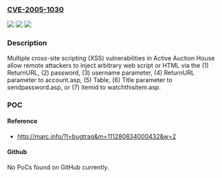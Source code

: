 ### [CVE-2005-1030](https://cve.mitre.org/cgi-bin/cvename.cgi?name=CVE-2005-1030)
![](https://img.shields.io/static/v1?label=Product&message=n%2Fa&color=blue)
![](https://img.shields.io/static/v1?label=Version&message=n%2Fa&color=blue)
![](https://img.shields.io/static/v1?label=Vulnerability&message=n%2Fa&color=brighgreen)

### Description

Multiple cross-site scripting (XSS) vulnerabilities in Active Auction House allow remote attackers to inject arbitrary web script or HTML via the (1) ReturnURL, (2) password, (3) username parameter, (4) ReturnURL parameter to account.asp, (5) Table, (6) Title parameter to sendpassword.asp, or (7) itemid to watchthisitem.asp.

### POC

#### Reference
- http://marc.info/?l=bugtraq&m=111280834000432&w=2

#### Github
No PoCs found on GitHub currently.

